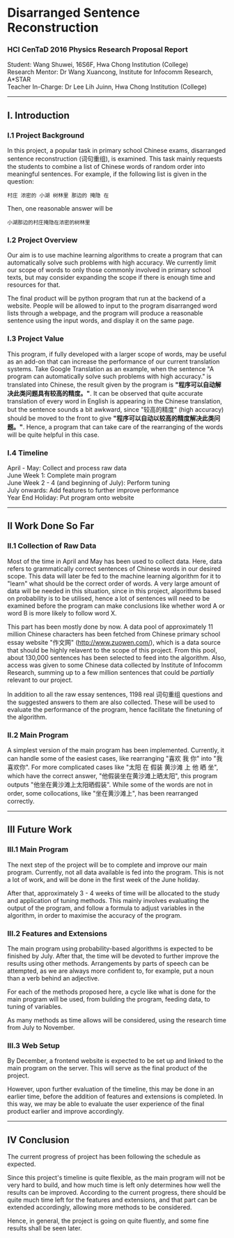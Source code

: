 # Disarranged Sentence Reconstruction
### HCI CenTaD 2016 Physics Research Proposal Report

Student: Wang Shuwei, 16S6F, Hwa Chong Institution (College)  
Research Mentor: Dr Wang Xuancong, Institute for Infocomm Research, A*STAR  
Teacher In-Charge: Dr Lee Lih Juinn, Hwa Chong Institution (College)

---

## I. Introduction

### I.1 Project Background

In this project, a popular task in primary school Chinese exams, disarranged sentence
reconstruction (词句重组), is examined. This task mainly requests the students to combine
a list of Chinese words of random order into meaningful sentences. For example, if the
following list is given in the question:

    村庄 浓密的 小湖 树林里 那边的 掩隐 在

Then, one reasonable answer will be

    小湖那边的村庄掩隐在浓密的树林里

### I.2 Project Overview

Our aim is to use machine learning algorithms to create a program that can automatically
solve such problems with high accuracy. We currently limit our scope of words to only
those commonly involved in primary school texts, but may consider expanding the scope if
there is enough time and resources for that.

The final product will be python program that run at the backend of a website. People will
be allowed to input to the program disarranged word lists through a webpage, and the
program will produce a reasonable sentence using the input words, and display it on the
same page.

### I.3 Project Value

This program, if fully developed with a larger scope of words, may be useful as an add-on
that can increase the performance of our current translation systems. Take Google
Translation as an example, when the sentence "A program can automatically solve such
problems with high accuracy." is translated into Chinese, the result given by the program
is __"程序可以自动解决此类问题具有较高的精度。"__. It can be observed that quite accurate
translation of every word in English is appearing in the Chinese translation, but the
sentence sounds a bit awkward, since "较高的精度" (high accuracy) should be moved to the
front to give __"程序可以自动以较高的精度解决此类问题。"__. Hence, a program that can take care
of the rearranging of the words will be quite helpful in this case.

### I.4 Timeline

April - May: Collect and process raw data  
June Week 1: Complete main program  
June Week 2 - 4 (and beginning of July): Perform tuning  
July onwards: Add features to further improve performance  
Year End Holiday: Put program onto website

---

## II Work Done So Far

### II.1 Collection of Raw Data

Most of the time in April and May has been used to collect data. Here, data refers to
grammatically correct sentences of Chinese words in our desired scope. This data will
later be fed to the machine learning algorithm for it to "learn" what should be the
correct order of words. A very large amount of data will be needed in this situation,
since in this project, algorithms based on probability is to be utilised, hence a lot of
sentences will need to be examined before the program can make conclusions like whether
word A or word B is more likely to follow word X.

This part has been mostly done by now. A data pool of approximately 11 million Chinese
characters has been fetched from Chinese primary school essay website "作文网"
(http://www.zuowen.com/), which is a data source that should be highly relavent to the
scope of this project. From this pool, about 130,000 sentences has been selected to feed
into the algorithm. Also, access was given to some Chinese data collected by Institute of
Infocomm Research, summing up to a few million sentences that could be _partially_
relevant to our project.

In addition to all the raw essay sentences, 1198 real 词句重组 questions and the suggested
answers to them are also collected. These will be used to evaluate the performance of the
program, hence facilitate the finetuning of the algorithm.

### II.2 Main Program

A simplest version of the main program has been implemented. Currently, it can handle some
of the easiest cases, like rearranging "喜欢 我 你" into "我喜欢你". For more complicated
cases like "太阳 在 假装 黄沙滩 上 他 晒 坐", which have the correct answer,
"他假装坐在黄沙滩上晒太阳", this program outputs "他坐在黄沙滩上太阳晒假装". While some of the
words are not in order, some collocations, like "坐在黄沙滩上", has been rearranged
correctly.

---

## III Future Work

### III.1 Main Program

The next step of the project will be to complete and improve our main program. Currently,
not all data available is fed into the program. This is not a lot of work, and will be
done in the first week of the June holiday.

After that, approximately 3 - 4 weeks of time will be allocated to the study and
application of tuning methods. This mainly involves evaluating the output of the program,
and follow a formula to adjust variables in the algorithm, in order to maximise the
accuracy of the program.

### III.2 Features and Extensions

The main program using probability-based algorithms is expected to be finished by July.
After that, the time will be devoted to further improve the results using other methods.
Arrangements by parts of speech can be attempted, as we are always more confident to, for
example, put a noun than a verb behind an adjective.

For each of the methods proposed here, a cycle like what is done for the main program will
be used, from building the program, feeding data, to tuning of variables.

As many methods as time allows will be considered, using the research time from July to
November.

### III.3 Web Setup

By December, a frontend website is expected to be set up and linked to the main program on
the server. This will serve as the final product of the project.

However, upon further evaluation of the timeline, this may be done in an earlier time,
before the addition of features and extensions is completed. In this way, we may be able
to evaluate the user experience of the final product earlier and improve accordingly.

---

## IV Conclusion

The current progress of project has been following the schedule as expected.

Since this project's timeline is quite flexible, as the main program will not be very hard
to build, and how much time is left only determines how well the results can be improved.
According to the current progress, there should be quite much time left for the features
and extensions, and that part can be extended accordingly, allowing more methods to be
considered.

Hence, in general, the project is going on quite fluently, and some fine results shall be
seen later.

